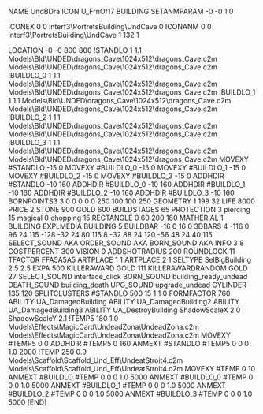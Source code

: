 NAME UndBDra
ICON U_FrnOf17
BUILDING
SETANMPARAM -0 -0 1 0

ICONEX 0 0 interf3\PortretsBuilding\UndCave 0
ICONANM 0 0 interf3\PortretsBuilding\UndCave 1 132 1

LOCATION -0 -0 800 800
!STANDLO      1 1.1 Models\Bld\UNDED\dragons_Cave\1024x512\dragons_Cave.c2m Models\Bld\UNDED\dragons_Cave\1024x512\dragons_Cave.c2m
!BUILDLO_0    1 1.1 Models\Bld\UNDED\dragons_Cave\1024x512\dragons_Cave.c2m Models\Bld\UNDED\dragons_Cave\1024x512\dragons_Cave.c2m
!BUILDLO_1    1 1.1 Models\Bld\UNDED\dragons_Cave\1024x512\dragons_Cave.c2m Models\Bld\UNDED\dragons_Cave\1024x512\dragons_Cave.c2m
!BUILDLO_2    1 1.1 Models\Bld\UNDED\dragons_Cave\1024x512\dragons_Cave.c2m Models\Bld\UNDED\dragons_Cave\1024x512\dragons_Cave.c2m
!BUILDLO_3    1 1.1 Models\Bld\UNDED\dragons_Cave\1024x512\dragons_Cave.c2m Models\Bld\UNDED\dragons_Cave\1024x512\dragons_Cave.c2m
MOVEXY #STANDLO   -15 0
MOVEXY #BUILDLO_0 -15 0
MOVEXY #BUILDLO_1 -15 0
MOVEXY #BUILDLO_2 -15 0
MOVEXY #BUILDLO_3 -15 0
ADDHDIR #STANDLO -10 160
ADDHDIR #BUILDLO_0 -10 160
ADDHDIR #BUILDLO_1 -10 160
ADDHDIR #BUILDLO_2 -10 160
ADDHDIR #BUILDLO_3 -10 160
BORNPOINTS3 3 0 0 0 0 0 250 100 100 250
GEOMETRY 1 199 32
LIFE     8000
PRICE 2 STONE 900 GOLD 600
BUILDSTAGES 65
PROTECTION 3 piercing 15 magical 0 chopping 15
RECTANGLE    0 60 200 180
MATHERIAL 1 BUILDING
EXPLMEDIA BUILDING 5
BUILDBAR    -16 0 16 0
3DBARS 4 -116 0 96 24 115 -128 -32 24 80 115 8 -32 88 24 120 -56 48 24 40 115
SELECT_SOUND AKA
ORDER_SOUND AKA
BORN_SOUND   AKA
INFO 3 8
COSTPERCENT 300
VISION 0
ADDSHOTRADIUS 200
ROUNDLOCK 11
TFACTOR FFA5A5A5
ARTPLACE 1 1
ARTPLACE 2 1
SELTYPE SelBigBuilding 2.5 2.5
EXPA 500
KILLERAWARD             GOLD 111
KILLERAWARDRANDOM       GOLD 27
SELECT_SOUND interface_click
BORN_SOUND building_ready_undead
DEATH_SOUND building_death
UPG_SOUND upgrade_undead
CYLINDER 135 120
SPLITCLUSTERS #STANDLO 500 15 1 1 0
FORMFACTOR 760
ABILITY UA_DamagedBuilding
ABILITY UA_DamagedBuilding2
ABILITY UA_DamagedBuilding3
ABILITY UA_DestroyBuilding
ShadowScaleX 2.0
ShadowScaleY 2.1
!TEMP5 180 1.0 Models\Effects\MagicCard\UndeadZona\UndeadZona.c2m Models\Effects\MagicCard\UndeadZona\UndeadZona.c2m
MOVEXY  #TEMP5 0 0
ADDHDIR #TEMP5 0 160
ANMEXT #STANDLO #TEMP5 0 0 0 1.0 2000
!TEMP 250 0.9 Models\Scaffold\Scaffold_Und_Eff\UndeatStroit4.c2m Models\Scaffold\Scaffold_Und_Eff\UndeatStroit4.c2m
MOVEXY  #TEMP 0 10
ANMEXT #BUILDLO #TEMP  0 0 0 1.0 5000
ANMEXT #BUILDLO_0 #TEMP  0 0 0 1.0 5000
ANMEXT #BUILDLO_1 #TEMP  0 0 0 1.0 5000
ANMEXT #BUILDLO_2 #TEMP  0 0 0 1.0 5000
ANMEXT #BUILDLO_3 #TEMP  0 0 0 1.0 5000
[END]

